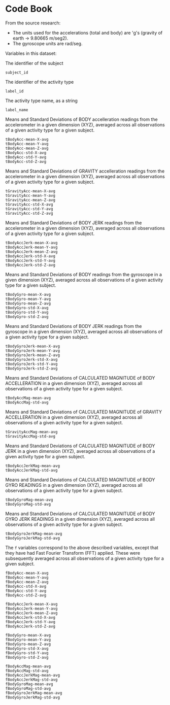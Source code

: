 # Code Book

From the source research:
-  The units used for the accelerations (total and body) are 'g's (gravity of earth -> 9.80665 m/seg2).
-  The gyroscope units are rad/seg.

Variables in this dataset:

  The identifier of the subject

    subject_id

  The identifier of the activity type

    label_id

  The activity type name, as a string

    label_name

  Means and Standard Deviations of BODY accelleration readings from the
  accelerometer in a given dimension (XYZ), averaged across all observations
  of a given activity type for a given subject.

    tBodyAcc-mean-X-avg
    tBodyAcc-mean-Y-avg
    tBodyAcc-mean-Z-avg
    tBodyAcc-std-X-avg
    tBodyAcc-std-Y-avg
    tBodyAcc-std-Z-avg

  Means and Standard Deviations of GRAVITY accelleration readings from the
  accelerometer in a given dimension (XYZ), averaged across all observations
  of a given activity type for a given subject.

    tGravityAcc-mean-X-avg
    tGravityAcc-mean-Y-avg
    tGravityAcc-mean-Z-avg
    tGravityAcc-std-X-avg
    tGravityAcc-std-Y-avg
    tGravityAcc-std-Z-avg

  Means and Standard Deviations of BODY JERK readings from the
  accelerometer in a given dimension (XYZ), averaged across all observations
  of a given activity type for a given subject.

    tBodyAccJerk-mean-X-avg
    tBodyAccJerk-mean-Y-avg
    tBodyAccJerk-mean-Z-avg
    tBodyAccJerk-std-X-avg
    tBodyAccJerk-std-Y-avg
    tBodyAccJerk-std-Z-avg

  Means and Standard Deviations of BODY readings from the
  gyroscope in a given dimension (XYZ), averaged across all observations
  of a given activity type for a given subject.

    tBodyGyro-mean-X-avg
    tBodyGyro-mean-Y-avg
    tBodyGyro-mean-Z-avg
    tBodyGyro-std-X-avg
    tBodyGyro-std-Y-avg
    tBodyGyro-std-Z-avg

  Means and Standard Deviations of BODY JERK readings from the
  gyroscope in a given dimension (XYZ), averaged across all observations
  of a given activity type for a given subject.

    tBodyGyroJerk-mean-X-avg
    tBodyGyroJerk-mean-Y-avg
    tBodyGyroJerk-mean-Z-avg
    tBodyGyroJerk-std-X-avg
    tBodyGyroJerk-std-Y-avg
    tBodyGyroJerk-std-Z-avg

  Means and Standard Deviations of CALCULATED MAGNITUDE of BODY ACCELLERATION
  in a given dimension (XYZ), averaged across all observations
  of a given activity type for a given subject.

    tBodyAccMag-mean-avg
    tBodyAccMag-std-avg

  Means and Standard Deviations of CALCULATED MAGNITUDE of GRAVITY ACCELLERATION
  in a given dimension (XYZ), averaged across all observations
  of a given activity type for a given subject.

    tGravityAccMag-mean-avg
    tGravityAccMag-std-avg

  Means and Standard Deviations of CALCULATED MAGNITUDE of BODY JERK
  in a given dimension (XYZ), averaged across all observations
  of a given activity type for a given subject.

    tBodyAccJerkMag-mean-avg
    tBodyAccJerkMag-std-avg

  Means and Standard Deviations of CALCULATED MAGNITUDE of BODY GYRO READINGS
  in a given dimension (XYZ), averaged across all observations
  of a given activity type for a given subject.

    tBodyGyroMag-mean-avg
    tBodyGyroMag-std-avg

  Means and Standard Deviations of CALCULATED MAGNITUDE of BODY GYRO JERK READINGS
  in a given dimension (XYZ), averaged across all observations
  of a given activity type for a given subject.

    tBodyGyroJerkMag-mean-avg
    tBodyGyroJerkMag-std-avg

  The `f` variables correspond to the above described variables, except that
  they have had Fast Fourier Transform (FFT) applied.  These were subsequently
  averaged across all observations of a given activity type for a given subject.

    fBodyAcc-mean-X-avg
    fBodyAcc-mean-Y-avg
    fBodyAcc-mean-Z-avg
    fBodyAcc-std-X-avg
    fBodyAcc-std-Y-avg
    fBodyAcc-std-Z-avg

    fBodyAccJerk-mean-X-avg
    fBodyAccJerk-mean-Y-avg
    fBodyAccJerk-mean-Z-avg
    fBodyAccJerk-std-X-avg
    fBodyAccJerk-std-Y-avg
    fBodyAccJerk-std-Z-avg

    fBodyGyro-mean-X-avg
    fBodyGyro-mean-Y-avg
    fBodyGyro-mean-Z-avg
    fBodyGyro-std-X-avg
    fBodyGyro-std-Y-avg
    fBodyGyro-std-Z-avg

    fBodyAccMag-mean-avg
    fBodyAccMag-std-avg
    fBodyAccJerkMag-mean-avg
    fBodyAccJerkMag-std-avg
    fBodyGyroMag-mean-avg
    fBodyGyroMag-std-avg
    fBodyGyroJerkMag-mean-avg
    fBodyGyroJerkMag-std-avg
